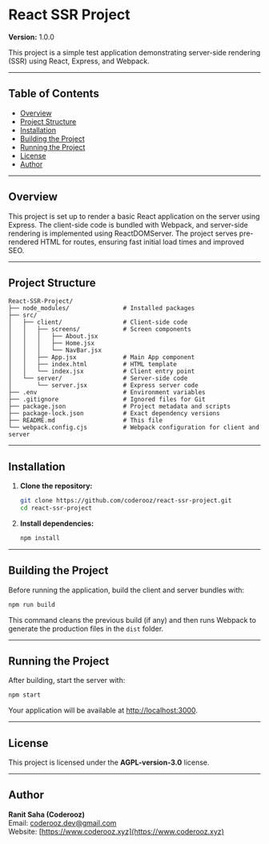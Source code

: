 # React SSR Project

**Version:** 1.0.0

This project is a simple test application demonstrating server-side rendering (SSR) using React, Express, and Webpack.

---

## Table of Contents

- [Overview](#overview)
- [Project Structure](#project-structure)
- [Installation](#installation)
- [Building the Project](#building-the-project)
- [Running the Project](#running-the-project)
- [License](#license)
- [Author](#author)

---

## Overview

This project is set up to render a basic React application on the server using Express. The client-side code is bundled with Webpack, and server-side rendering is implemented using ReactDOMServer. The project serves pre-rendered HTML for routes, ensuring fast initial load times and improved SEO.

---

## Project Structure

```
React-SSR-Project/
├── node_modules/               # Installed packages
├── src/
│   ├── client/                 # Client-side code
│   │   ├── screens/            # Screen components
│   │   │   ├── About.jsx
│   │   │   ├── Home.jsx
│   │   │   └── NavBar.jsx
│   │   ├── App.jsx             # Main App component
│   │   ├── index.html          # HTML template
│   │   └── index.jsx           # Client entry point
│   └── server/                 # Server-side code
│       └── server.jsx          # Express server code
├── .env                        # Environment variables
├── .gitignore                  # Ignored files for Git
├── package.json                # Project metadata and scripts
├── package-lock.json           # Exact dependency versions
├── README.md                   # This file
└── webpack.config.cjs          # Webpack configuration for client and server
```

---

## Installation

1. **Clone the repository:**

   ```bash
   git clone https://github.com/coderooz/react-ssr-project.git
   cd react-ssr-project
   ```

2. **Install dependencies:**

   ```bash
   npm install
   ```

---

## Building the Project

Before running the application, build the client and server bundles with:

```bash
npm run build
```

This command cleans the previous build (if any) and then runs Webpack to generate the production files in the `dist` folder.

---

## Running the Project

After building, start the server with:

```bash
npm start
```

Your application will be available at [http://localhost:3000](http://localhost:3000).

---

## License

This project is licensed under the **AGPL-version-3.0** license.

---

## Author

**Ranit Saha (Coderooz)**  
Email: [coderooz.dev@gmail.com](mailto:coderooz.dev@gmail.com)  
Website: [https://www.coderooz.xyz](https://www.coderooz.xyz)

